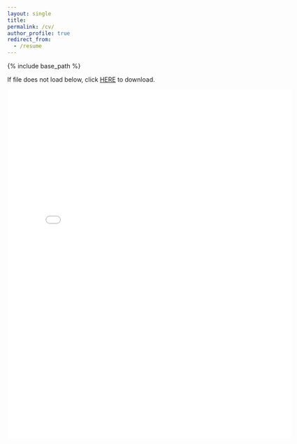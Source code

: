 ```yaml
---
layout: single
title:
permalink: /cv/
author_profile: true
redirect_from:
  - /resume
---
```


{% include base_path %}

If file does not load below, click [HERE](https://chaohanch.github.io/files/chao_cv.pdf) to download.

<embed src="{{ site.baseurl }}/files/chao_cv.pdf" width="650" height="800" type='application/pdf'>

